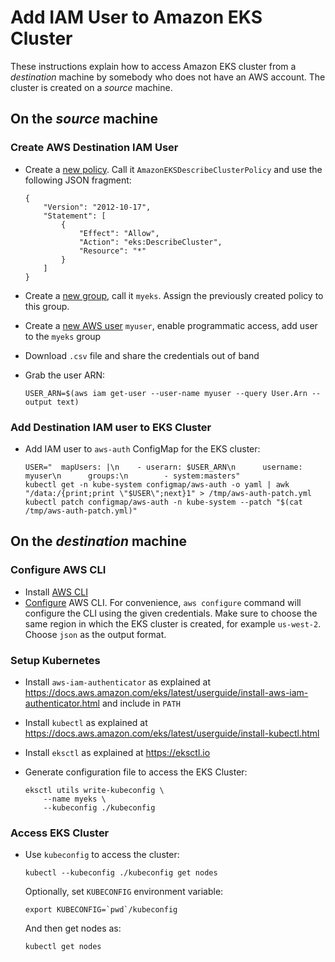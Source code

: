 # Add IAM User to Amazon EKS Cluster

These instructions explain how to access Amazon EKS cluster from a _destination_ machine by somebody who does not have an AWS account. The cluster is created on a _source_ machine.

## On the _source_ machine

### Create AWS Destination IAM User

- Create a [new policy](https://console.aws.amazon.com/iam/home?region=us-west-2#/policies). Call it `AmazonEKSDescribeClusterPolicy` and use the following JSON fragment:

	```
	{
	    "Version": "2012-10-17",
	    "Statement": [
	        {
	            "Effect": "Allow",
	            "Action": "eks:DescribeCluster",
	            "Resource": "*"
	        }
	    ]
	}
	```

- Create a [new group](https://console.aws.amazon.com/iam/home?region=us-west-2#/groups), call it `myeks`. Assign the previously created policy to this group.
- Create a [new AWS user](https://console.aws.amazon.com/iam/home?region=us-west-2#/users) `myuser`, enable programmatic access, add user to the `myeks` group
- Download `.csv` file and share the credentials out of band
- Grab the user ARN:

	```
	USER_ARN=$(aws iam get-user --user-name myuser --query User.Arn --output text)
	```

### Add Destination IAM user to EKS Cluster

- Add IAM user to `aws-auth` ConfigMap for the EKS cluster:

	```
	USER="  mapUsers: |\n    - userarn: $USER_ARN\n      username: myuser\n      groups:\n        - system:masters"
	kubectl get -n kube-system configmap/aws-auth -o yaml | awk "/data:/{print;print \"$USER\";next}1" > /tmp/aws-auth-patch.yml
	kubectl patch configmap/aws-auth -n kube-system --patch "$(cat /tmp/aws-auth-patch.yml)"
	```

## On the _destination_ machine

### Configure AWS CLI

- Install [AWS CLI](https://docs.aws.amazon.com/cli/latest/userguide/cli-chap-install.html)
- [Configure](https://docs.aws.amazon.com/cli/latest/userguide/cli-chap-configure.html) AWS CLI. For convenience, `aws configure` command will configure the CLI using the given credentials. Make sure to choose the same region in which the EKS cluster is created, for example `us-west-2`. Choose `json` as the output format.

### Setup Kubernetes

- Install `aws-iam-authenticator` as explained at https://docs.aws.amazon.com/eks/latest/userguide/install-aws-iam-authenticator.html and include in `PATH`
- Install `kubectl` as explained at https://docs.aws.amazon.com/eks/latest/userguide/install-kubectl.html
- Install `eksctl` as explained at https://eksctl.io
- Generate configuration file to access the EKS Cluster:

	```
	eksctl utils write-kubeconfig \
		--name myeks \
		--kubeconfig ./kubeconfig
	```

### Access EKS Cluster

- Use `kubeconfig` to access the cluster:

	```
	kubectl --kubeconfig ./kubeconfig get nodes
	```

	Optionally, set `KUBECONFIG` environment variable:

	```
	export KUBECONFIG=`pwd`/kubeconfig
	```

	And then get nodes as:

	```
	kubectl get nodes
	```

